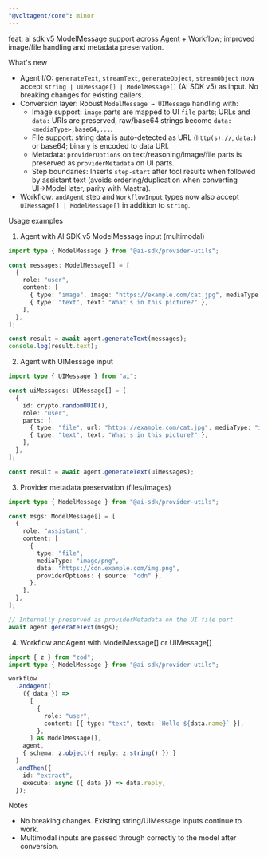 ```yaml
---
"@voltagent/core": minor
---
```


feat: ai sdk v5 ModelMessage support across Agent + Workflow; improved image/file handling and metadata preservation.

What's new

- Agent I/O: `generateText`, `streamText`, `generateObject`, `streamObject` now accept `string | UIMessage[] | ModelMessage[]` (AI SDK v5) as input. No breaking changes for existing callers.
- Conversion layer: Robust `ModelMessage → UIMessage` handling with:
  - Image support: `image` parts are mapped to UI `file` parts; URLs and `data:` URIs are preserved, raw/base64 strings become `data:<mediaType>;base64,...`.
  - File support: string data is auto-detected as URL (`http(s)://`, `data:`) or base64; binary is encoded to data URI.
  - Metadata: `providerOptions` on text/reasoning/image/file parts is preserved as `providerMetadata` on UI parts.
  - Step boundaries: Inserts `step-start` after tool results when followed by assistant text (avoids ordering/duplication when converting UI→Model later, parity with Mastra).
- Workflow: `andAgent` step and `WorkflowInput` types now also accept `UIMessage[] | ModelMessage[]` in addition to `string`.

Usage examples

1. Agent with AI SDK v5 ModelMessage input (multimodal)

```ts
import type { ModelMessage } from "@ai-sdk/provider-utils";

const messages: ModelMessage[] = [
  {
    role: "user",
    content: [
      { type: "image", image: "https://example.com/cat.jpg", mediaType: "image/jpeg" },
      { type: "text", text: "What's in this picture?" },
    ],
  },
];

const result = await agent.generateText(messages);
console.log(result.text);
```

2. Agent with UIMessage input

```ts
import type { UIMessage } from "ai";

const uiMessages: UIMessage[] = [
  {
    id: crypto.randomUUID(),
    role: "user",
    parts: [
      { type: "file", url: "https://example.com/cat.jpg", mediaType: "image/jpeg" },
      { type: "text", text: "What's in this picture?" },
    ],
  },
];

const result = await agent.generateText(uiMessages);
```

3. Provider metadata preservation (files/images)

```ts
import type { ModelMessage } from "@ai-sdk/provider-utils";

const msgs: ModelMessage[] = [
  {
    role: "assistant",
    content: [
      {
        type: "file",
        mediaType: "image/png",
        data: "https://cdn.example.com/img.png",
        providerOptions: { source: "cdn" },
      },
    ],
  },
];

// Internally preserved as providerMetadata on the UI file part
await agent.generateText(msgs);
```

4. Workflow andAgent with ModelMessage[] or UIMessage[]

```ts
import { z } from "zod";
import type { ModelMessage } from "@ai-sdk/provider-utils";

workflow
  .andAgent(
    ({ data }) =>
      [
        {
          role: "user",
          content: [{ type: "text", text: `Hello ${data.name}` }],
        },
      ] as ModelMessage[],
    agent,
    { schema: z.object({ reply: z.string() }) }
  )
  .andThen({
    id: "extract",
    execute: async ({ data }) => data.reply,
  });
```

Notes

- No breaking changes. Existing string/UIMessage inputs continue to work.
- Multimodal inputs are passed through correctly to the model after conversion.
